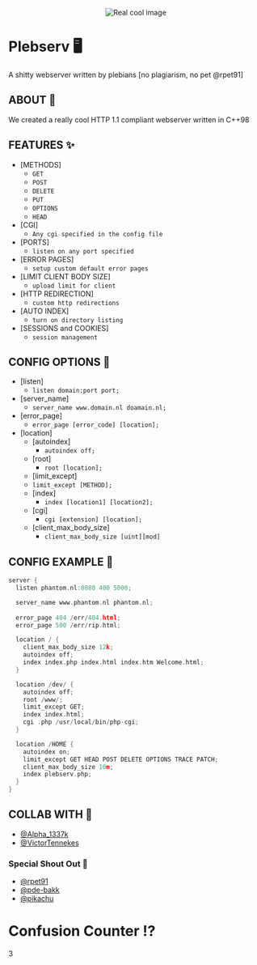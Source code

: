 <p align="center">
  <img alt="Real cool image" src="https://github.com/K1ngmar/Plebserv/blob/main/plebserv.png" />
</p>

# Plebserv 🖥
A shitty webserver written by plebians [no plagiarism, no pet @rpet91]

## ABOUT 📝
We created a really cool HTTP 1.1 compliant webserver written in C++98

## FEATURES ✨
* [METHODS]
  * `GET`
  * `POST`
  * `DELETE`
  * `PUT`
  * `OPTIONS`
  * `HEAD`
* [CGI]
  * `Any cgi specified in the config file`
* [PORTS]
  * `listen on any port specified`
* [ERROR PAGES]
  * `setup custom default error pages`
* [LIMIT CLIENT BODY SIZE]
  * `upload limit for client`
* [HTTP REDIRECTION]
  * `custom http redirections`
* [AUTO INDEX]
  * `turn on directory listing`
* [SESSIONS and COOKIES]
  * `session management`

## CONFIG OPTIONS 📌
* [listen]
  * `listen domain:port port;`
* [server_name]
  * `server_name www.domain.nl doamain.nl;`
* [error_page]
  * `error_page [error_code] [location];`
* [location]
  * [autoindex]
    * `autoindex off;`
  * [root]
    * `root [location];`
  * [limit_except]
   * `limit_except [METHOD];`
  * [index]
    * `index [location1] [location2];`
  * [cgi]
    * `cgi [extension] [location];`
  * [client_max_body_size]
    * `client_max_body_size [uint][mod]`

## CONFIG EXAMPLE 📜

```c
server {
  listen phantom.nl:8080 400 5000;

  server_name www.phantom.nl phantom.nl;
	
  error_page 404 /err/404.html;
  error_page 500 /err/rip.html;

  location / {
    client_max_body_size 12k;
    autoindex off;
    index index.php index.html index.htm Welcome.html;
  }

  location /dev/ {
    autoindex off;
    root /www/;
    limit_except GET;
    index index.html;
    cgi .php /usr/local/bin/php-cgi;
  }

  location /HOME {
    autoindex on;
    limit_except GET HEAD POST DELETE OPTIONS TRACE PATCH;
    client_max_body_size 10m;
    index plebserv.php;
  }
}
```

## COLLAB WITH 💞
* [@Alpha_1337k](https://github.com/Alpha1337k)
* [@VictorTennekes](https://github.com/VictorTennekes)

### Special Shout Out 💯
* [@rpet91](https://github.com/rpet91)
* [@pde-bakk](https://github.com/pde-bakk)
* [@pikachu](https://i.kym-cdn.com/entries/icons/original/000/027/475/Screen_Shot_2018-10-25_at_11.02.15_AM.png)
  
# Confusion Counter ⁉️
  3
